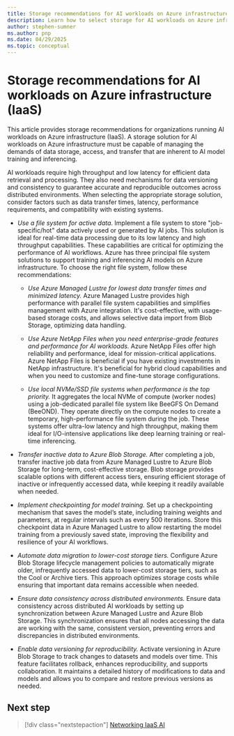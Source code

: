 ```yaml
---
title: Storage recommendations for AI workloads on Azure infrastructure (IaaS)
description: Learn how to select storage for AI workloads on Azure infrastructure (IaaS).
author: stephen-sumner
ms.author: pnp
ms.date: 04/29/2025
ms.topic: conceptual
---
```


# Storage recommendations for AI workloads on Azure infrastructure (IaaS)

This article provides storage recommendations for organizations running AI workloads on Azure infrastructure (IaaS). A storage solution for AI workloads on Azure infrastructure must be capable of managing the demands of data storage, access, and transfer that are inherent to AI model training and inferencing.

AI workloads require high throughput and low latency for efficient data retrieval and processing. They also need mechanisms for data versioning and consistency to guarantee accurate and reproducible outcomes across distributed environments. When selecting the appropriate storage solution, consider factors such as data transfer times, latency, performance requirements, and compatibility with existing systems.

- *Use a file system for active data*. Implement a file system to store "job-specific/hot" data actively used or generated by AI jobs. This solution is ideal for real-time data processing due to its low latency and high throughput capabilities. These capabilities are critical for optimizing the performance of AI workflows. Azure has three principal file system solutions to support training and inferencing AI models on Azure infrastructure. To choose the right file system, follow these recommendations:

    - *Use Azure Managed Lustre for lowest data transfer times and minimized latency.* Azure Managed Lustre provides high performance with parallel file system capabilities and simplifies management with Azure integration. It's cost-effective, with usage-based storage costs, and allows selective data import from Blob Storage, optimizing data handling.
    
    - *Use Azure NetApp Files when you need enterprise-grade features and performance for AI workloads.* Azure NetApp Files offer high reliability and performance, ideal for mission-critical applications. Azure NetApp Files is beneficial if you have existing investments in NetApp infrastructure. It's beneficial for hybrid cloud capabilities and when you need to customize and fine-tune storage configurations.
    
    - *Use local NVMe/SSD file systems when performance is the top priority.* It aggregates the local NVMe of compute (worker nodes) using a job-dedicated parallel file system like BeeGFS On Demand (BeeOND). They operate directly on the compute nodes to create a temporary, high-performance file system during the job. These systems offer ultra-low latency and high throughput, making them ideal for I/O-intensive applications like deep learning training or real-time inferencing.

- *Transfer inactive data to Azure Blob Storage.* After completing a job, transfer inactive job data from Azure Managed Lustre to Azure Blob Storage for long-term, cost-effective storage. Blob storage provides scalable options with different access tiers, ensuring efficient storage of inactive or infrequently accessed data, while keeping it readily available when needed.

- *Implement checkpointing for model training.* Set up a checkpointing mechanism that saves the model’s state, including training weights and parameters, at regular intervals such as every 500 iterations. Store this checkpoint data in Azure Managed Lustre to allow restarting the model training from a previously saved state, improving the flexibility and resilience of your AI workflows.

- *Automate data migration to lower-cost storage tiers.* Configure Azure Blob Storage lifecycle management policies to automatically migrate older, infrequently accessed data to lower-cost storage tiers, such as the Cool or Archive tiers. This approach optimizes storage costs while ensuring that important data remains accessible when needed.

- *Ensure data consistency across distributed environments.* Ensure data consistency across distributed AI workloads by setting up synchronization between Azure Managed Lustre and Azure Blob Storage. This synchronization ensures that all nodes accessing the data are working with the same, consistent version, preventing errors and discrepancies in distributed environments.

- *Enable data versioning for reproducibility.* Activate versioning in Azure Blob Storage to track changes to datasets and models over time. This feature facilitates rollback, enhances reproducibility, and supports collaboration. It maintains a detailed history of modifications to data and models and allows you to compare and restore previous versions as needed.

## Next step

> [!div class="nextstepaction"]
> [Networking IaaS AI](./networking.md)
